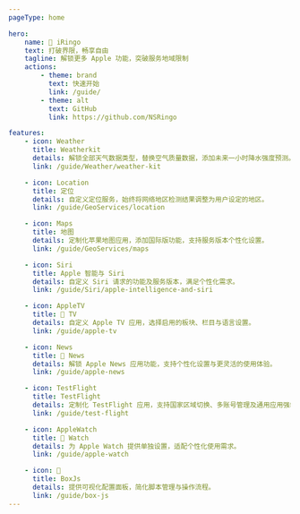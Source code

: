 ```yaml
---
pageType: home

hero:
    name:  iRingo
    text: 打破界限，畅享自由
    tagline: 解锁更多 Apple 功能，突破服务地域限制
    actions:
        - theme: brand
          text: 快速开始
          link: /guide/
        - theme: alt
          text: GitHub
          link: https://github.com/NSRingo

features:
    - icon: Weather
      title: Weatherkit
      details: 解锁全部天气数据类型，替换空气质量数据，添加未来一小时降水强度预测。
      link: /guide/Weather/weather-kit

    - icon: Location
      title: 定位
      details: 自定义定位服务，始终将网络地区检测结果调整为用户设定的地区。
      link: /guide/GeoServices/location

    - icon: Maps
      title: 地图
      details: 定制化苹果地图应用，添加国际版功能，支持服务版本个性化设置。
      link: /guide/GeoServices/maps

    - icon: Siri
      title: Apple 智能与 Siri
      details: 自定义 Siri 请求的功能及服务版本，满足个性化需求。
      link: /guide/Siri/apple-intelligence-and-siri

    - icon: AppleTV
      title:  TV
      details: 自定义 Apple TV 应用，选择启用的板块、栏目与语言设置。
      link: /guide/apple-tv

    - icon: News
      title:  News
      details: 解锁 Apple News 应用功能，支持个性化设置与更灵活的使用体验。
      link: /guide/apple-news

    - icon: TestFlight
      title: TestFlight
      details: 定制化 TestFlight 应用，支持国家区域切换、多账号管理及通用应用强制启用。
      link: /guide/test-flight

    - icon: AppleWatch
      title:  Watch
      details: 为 Apple Watch 提供单独设置，适配个性化使用需求。
      link: /guide/apple-watch

    - icon: 🧰
      title: BoxJs
      details: 提供可视化配置面板，简化脚本管理与操作流程。
      link: /guide/box-js
---
```

